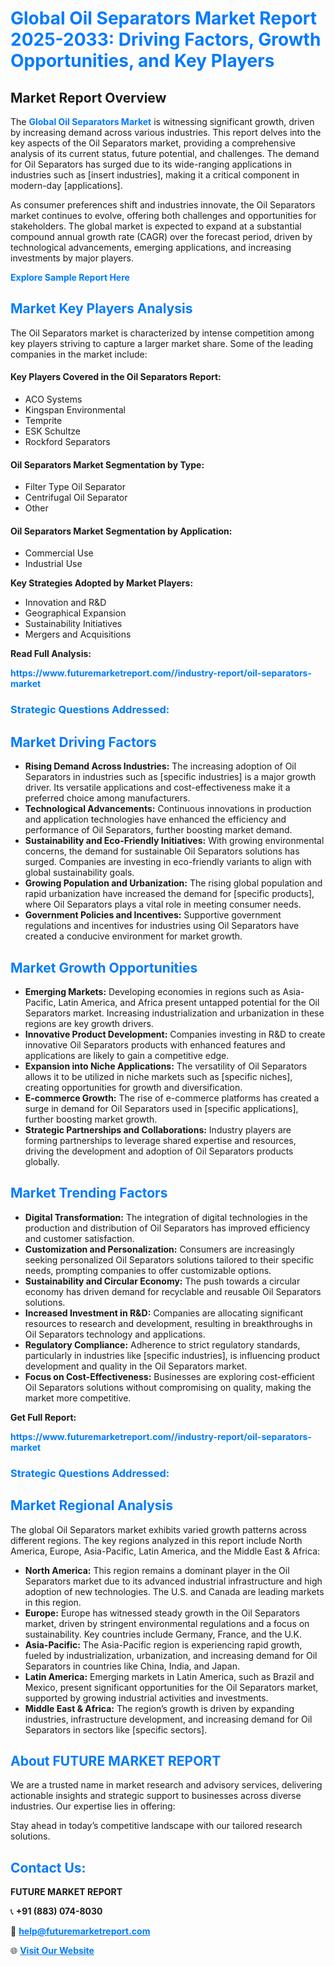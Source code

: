 <h1 style="color: #007BFF;">Global Oil Separators Market Report 2025-2033: Driving Factors, Growth Opportunities, and Key Players</h1>

<section id="overview">
<h2>Market Report Overview</h2>
<p>The <a href="https://www.futuremarketreport.com//industry-report/oil-separators-market" style="color: #007BFF; text-decoration: none;"><strong>Global Oil Separators Market</strong></a> is witnessing significant growth, driven by increasing demand across various industries. This report delves into the key aspects of the Oil Separators market, providing a comprehensive analysis of its current status, future potential, and challenges. The demand for Oil Separators has surged due to its wide-ranging applications in industries such as [insert industries], making it a critical component in modern-day [applications].</p>
<p>As consumer preferences shift and industries innovate, the Oil Separators market continues to evolve, offering both challenges and opportunities for stakeholders. The global market is expected to expand at a substantial compound annual growth rate (CAGR) over the forecast period, driven by technological advancements, emerging applications, and increasing investments by major players.</p>
</section>

<section id="overview">
<p><a href="https://www.futuremarketreport.com//request-sample/reportId=92099" style="color: #007BFF; text-decoration: none;"><strong>Explore Sample Report Here</strong></a></p>
</section>

<section id="key-players">
<h2 style="color: #007BFF;">Market Key Players Analysis</h2>
<p>The Oil Separators market is characterized by intense competition among key players striving to capture a larger market share. Some of the leading companies in the market include:</p>
<h4>Key Players Covered in the Oil Separators Report:</h4>
<ul><li>ACO Systems</li><li>Kingspan Environmental</li><li>Temprite</li><li>ESK Schultze</li><li>Rockford Separators</li></ul>
<h4>Oil Separators Market Segmentation by Type:</h4>
<ul><li>Filter Type Oil Separator</li><li>Centrifugal Oil Separator</li><li>Other</li></ul>

<h4>Oil Separators Market Segmentation by Application:</h4>
<ul><li>Commercial Use</li><li>Industrial Use</li></ul>
<p><strong>Key Strategies Adopted by Market Players:</strong></p>
<ul>
<li>Innovation and R&D</li>
<li>Geographical Expansion</li>
<li>Sustainability Initiatives</li>
<li>Mergers and Acquisitions</li>
</ul>
</section>

<section>
<p><strong>Read Full Analysis: </strong></p><a href="https://www.futuremarketreport.com//industry-report/oil-separators-market" style="color: #007BFF; text-decoration: none;"><strong>https://www.futuremarketreport.com//industry-report/oil-separators-market</strong></a>
<h3 style="color: #007BFF;">Strategic Questions Addressed:</h3>
</section>

<section id="driving-factors">
<h2 style="color: #007BFF;">Market Driving Factors</h2>
<ul>
<li><strong>Rising Demand Across Industries:</strong> The increasing adoption of Oil Separators in industries such as [specific industries] is a major growth driver. Its versatile applications and cost-effectiveness make it a preferred choice among manufacturers.</li>
<li><strong>Technological Advancements:</strong> Continuous innovations in production and application technologies have enhanced the efficiency and performance of Oil Separators, further boosting market demand.</li>
<li><strong>Sustainability and Eco-Friendly Initiatives:</strong> With growing environmental concerns, the demand for sustainable Oil Separators solutions has surged. Companies are investing in eco-friendly variants to align with global sustainability goals.</li>
<li><strong>Growing Population and Urbanization:</strong> The rising global population and rapid urbanization have increased the demand for [specific products], where Oil Separators plays a vital role in meeting consumer needs.</li>
<li><strong>Government Policies and Incentives:</strong> Supportive government regulations and incentives for industries using Oil Separators have created a conducive environment for market growth.</li>
</ul>
</section>

<section id="growth-opportunities">
<h2 style="color: #007BFF;">Market Growth Opportunities</h2>
<ul>
<li><strong>Emerging Markets:</strong> Developing economies in regions such as Asia-Pacific, Latin America, and Africa present untapped potential for the Oil Separators market. Increasing industrialization and urbanization in these regions are key growth drivers.</li>
<li><strong>Innovative Product Development:</strong> Companies investing in R&D to create innovative Oil Separators products with enhanced features and applications are likely to gain a competitive edge.</li>
<li><strong>Expansion into Niche Applications:</strong> The versatility of Oil Separators allows it to be utilized in niche markets such as [specific niches], creating opportunities for growth and diversification.</li>
<li><strong>E-commerce Growth:</strong> The rise of e-commerce platforms has created a surge in demand for Oil Separators used in [specific applications], further boosting market growth.</li>
<li><strong>Strategic Partnerships and Collaborations:</strong> Industry players are forming partnerships to leverage shared expertise and resources, driving the development and adoption of Oil Separators products globally.</li>
</ul>
</section>

<section id="trending-factors">
<h2 style="color: #007BFF;">Market Trending Factors</h2>
<ul>
<li><strong>Digital Transformation:</strong> The integration of digital technologies in the production and distribution of Oil Separators has improved efficiency and customer satisfaction.</li>
<li><strong>Customization and Personalization:</strong> Consumers are increasingly seeking personalized Oil Separators solutions tailored to their specific needs, prompting companies to offer customizable options.</li>
<li><strong>Sustainability and Circular Economy:</strong> The push towards a circular economy has driven demand for recyclable and reusable Oil Separators solutions.</li>
<li><strong>Increased Investment in R&D:</strong> Companies are allocating significant resources to research and development, resulting in breakthroughs in Oil Separators technology and applications.</li>
<li><strong>Regulatory Compliance:</strong> Adherence to strict regulatory standards, particularly in industries like [specific industries], is influencing product development and quality in the Oil Separators market.</li>
<li><strong>Focus on Cost-Effectiveness:</strong> Businesses are exploring cost-efficient Oil Separators solutions without compromising on quality, making the market more competitive.</li>
</ul>
</section>

<section>
<p><strong>Get Full Report: </strong></p><a href="https://www.futuremarketreport.com//industry-report/oil-separators-market" style="color: #007BFF; text-decoration: none;"><strong>https://www.futuremarketreport.com//industry-report/oil-separators-market</strong></a>
<h3 style="color: #007BFF;">Strategic Questions Addressed:</h3>
</section>


<section id="regional-analysis">
<h2 style="color: #007BFF;">Market Regional Analysis</h2>
<p>The global Oil Separators market exhibits varied growth patterns across different regions. The key regions analyzed in this report include North America, Europe, Asia-Pacific, Latin America, and the Middle East & Africa:</p>
<ul>
<li><strong>North America:</strong> This region remains a dominant player in the Oil Separators market due to its advanced industrial infrastructure and high adoption of new technologies. The U.S. and Canada are leading markets in this region.</li>
<li><strong>Europe:</strong> Europe has witnessed steady growth in the Oil Separators market, driven by stringent environmental regulations and a focus on sustainability. Key countries include Germany, France, and the U.K.</li>
<li><strong>Asia-Pacific:</strong> The Asia-Pacific region is experiencing rapid growth, fueled by industrialization, urbanization, and increasing demand for Oil Separators in countries like China, India, and Japan.</li>
<li><strong>Latin America:</strong> Emerging markets in Latin America, such as Brazil and Mexico, present significant opportunities for the Oil Separators market, supported by growing industrial activities and investments.</li>
<li><strong>Middle East & Africa:</strong> The region’s growth is driven by expanding industries, infrastructure development, and increasing demand for Oil Separators in sectors like [specific sectors].</li>
</ul>
</section>

<footer>
<h2 style="color: #007BFF;">About FUTURE MARKET REPORT</h2>
<p>We are a trusted name in market research and advisory services, delivering actionable insights and strategic support to businesses across diverse industries. Our expertise lies in offering:</p>

<p>Stay ahead in today’s competitive landscape with our tailored research solutions.</p>

<h2 style="color: #007BFF;">Contact Us:</h2>
<p><strong>FUTURE MARKET REPORT</strong></p>
<p>📞 <strong>+91 (883) 074-8030</strong></p>
<p>📧 <strong><a href="mailto:help@futuremarketreport.com" style="color: #007BFF;">help@futuremarketreport.com</a></strong></p>
<p>🌐 <strong><a href="https://www.futuremarketreport.com/" style="color: #007BFF;">Visit Our Website</a></strong></p>
</footer>